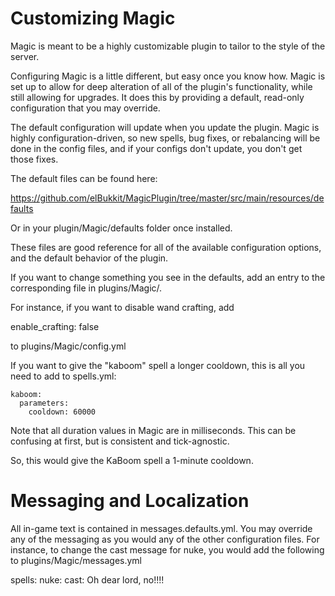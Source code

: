 # Customizing Magic

Magic is meant to be a highly customizable plugin to tailor to the style of the server.

Configuring Magic is a little different, but easy once you know how. Magic is set up to allow for deep alteration
of all of the plugin's functionality, while still allowing for upgrades. It does this by providing a default, read-only
configuration that you may override. 

The default configuration will update when you update the plugin. Magic is highly configuration-driven, so new spells, bug
fixes, or rebalancing will be done in the config files, and if your configs don't update, you don't get those fixes.

The default files can be found here:

https://github.com/elBukkit/MagicPlugin/tree/master/src/main/resources/defaults

Or in your plugin/Magic/defaults folder once installed.

These files are good reference for all of the available configuration options, and the default behavior of the plugin.

If you want to change something you see in the defaults, add an entry to the corresponding file in plugins/Magic/.

For instance, if you want to disable wand crafting, add

enable_crafting: false

to plugins/Magic/config.yml

If you want to give the "kaboom" spell a longer cooldown, this is all you need to add to spells.yml:

```
kaboom:
  parameters:
    cooldown: 60000
```

Note that all duration values in Magic are in milliseconds. This can be confusing at first, but is consistent and tick-agnostic.

So, this would give the KaBoom spell a 1-minute cooldown.

# Messaging and Localization

All in-game text is contained in messages.defaults.yml. You may override any of the messaging as you would any of the
other configuration files. For instance, to change the cast message for nuke, you would add the following to plugins/Magic/messages.yml

spells:
  nuke:
    cast: Oh dear lord, no!!!!

